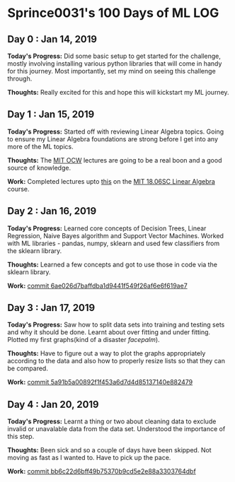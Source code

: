 # Sprince0031's 100 Days of ML LOG

## Day 0 : Jan 14, 2019

<b> Today's Progress:</b> Did some basic setup to get started for the challenge, mostly involving installing various python libraries that will come in handy for this journey. Most importantly, set my mind on seeing this challenge through.

<b> Thoughts:</b> Really excited for this and hope this will kickstart my ML journey.

## Day 1 : Jan 15, 2019

<b> Today's Progress:</b> Started off with reviewing Linear Algebra topics. Going to ensure my Linear Algebra foundations are strong before I get into any more of the ML topics.

<b> Thoughts:</b> The <a href="https://ocw.mit.edu/">MIT OCW</a> lectures are going to be a real boon and a good source of knowledge.

<b> Work:</b> Completed lectures upto <a href="https://www.youtube.com/watch?v=QVKj3LADCnA&list=PL221E2BBF13BECF6C&index=6">this</a> on the <a href="https://ocw.mit.edu/courses/mathematics/18-06-linear-algebra-spring-2010/index.htm">MIT 18.06SC Linear Algebra</a> course.

## Day 2 : Jan 16, 2019

<b> Today's Progress:</b> Learned core concepts of Decision Trees, Linear Regression, Naive Bayes algorithm and Support Vector Machines. Worked with ML libraries - pandas, numpy, sklearn and used few classifiers from the sklearn library.

<b> Thoughts:</b> Learned a few concepts and got to use those in code via the sklearn library.

<b> Work:</b> <a href="https://github.com/sprince0031/100-Days-Of-ML/commit/6ae026d7baffdba1d9441f549f26af6e6f619ae7">commit 6ae026d7baffdba1d9441f549f26af6e6f619ae7</a>

## Day 3 : Jan 17, 2019

<b> Today's Progress:</b> Saw how to split data sets into training and testing sets and why it should be done. Learnt about over fitting and under fitting. Plotted my first graphs(kind of a disaster *facepalm*).

<b> Thoughts:</b> Have to figure out a way to plot the graphs appropriately according to the data and also how to properly resize lists so that they can be compared.

<b> Work:</b> <a href="https://github.com/sprince0031/100-Days-Of-ML/commit/5a91b5a00892f1f453a6d7d4d85137140e882479">commit 5a91b5a00892f1f453a6d7d4d85137140e882479</a>

## Day 4 : Jan 20, 2019

<b> Today's Progress:</b> Learnt a thing or two about cleaning data to exclude invalid or unavalable data from the data set. Understood the importance of this step.

<b> Thoughts:</b> Been sick and so a couple of days have been skipped. Not moving as fast as I wanted to. Have to pick up the pace.

<b> Work:</b> <a href="https://github.com/sprince0031/100-Days-Of-ML/commit/bb6c22d6bff49b75370b9cd5e2e88a3303764dbf">commit bb6c22d6bff49b75370b9cd5e2e88a3303764dbf</a>